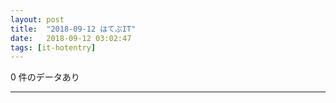 ```yaml
---
layout: post
title:  "2018-09-12 はてぶIT"
date:   2018-09-12 03:02:47
tags: [it-hotentry]
---
```

0 件のデータあり

<hr>
